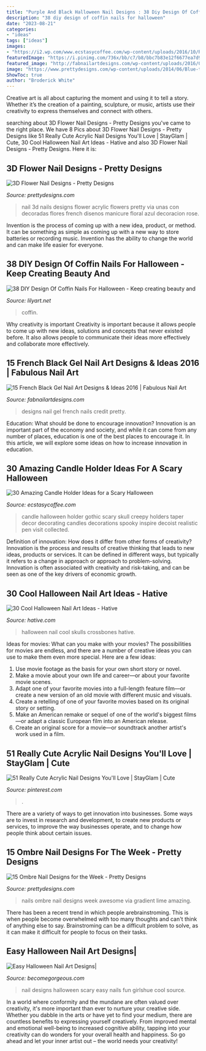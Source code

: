 ```yaml
---
title: "Purple And Black Halloween Nail Designs : 38 Diy Design Of Coffin Nails For Halloween"
description: "38 diy design of coffin nails for halloween"
date: "2023-08-21"
categories:
- "ideas"
tags: ["ideas"]
images:
- "https://i2.wp.com/www.ecstasycoffee.com/wp-content/uploads/2016/10/Realistic-skull-candle-holder.jpg?resize=564%2C846&amp;ssl=1"
featuredImage: "https://i.pinimg.com/736x/bb/c7/b8/bbc7b83e12f6677ea7d9090e4aff5ac7.jpg"
featured_image: "http://fabnailartdesigns.com/wp-content/uploads/2016/04/15-French-Black-Gel-Nail-Art-Designs-Ideas-2016-13.jpg"
image: "https://www.prettydesigns.com/wp-content/uploads/2014/06/Blue-to-Green-Nails.jpg"
ShowToc: true
author: "Broderick White"
---
```



Creative art is all about capturing the moment and using it to tell a story. Whether it’s the creation of a painting, sculpture, or music, artists use their creativity to express themselves and connect with others.

	

		
searching about 3D Flower Nail Designs - Pretty Designs you've came to the right place. We have 8 Pics about 3D Flower Nail Designs - Pretty Designs like 51 Really Cute Acrylic Nail Designs You&#039;ll Love | StayGlam | Cute, 30 Cool Halloween Nail Art Ideas - Hative and also 3D Flower Nail Designs - Pretty Designs. Here it is:
		
    
## 3D Flower Nail Designs - Pretty Designs

<img loading=lazy src="http://www.prettydesigns.com/wp-content/uploads/2014/07/Blue-Nails1.jpg" onerror="this.onerror=null;this.src='https://tse1.mm.bing.net/th?id=OIP.eZvL7tmTXA7OdjUkIRRcqAHaJ4&amp;pid=15.1';" alt="3D Flower Nail Designs - Pretty Designs">

_Source: prettydesigns.com_

>nail 3d nails designs flower acrylic flowers pretty via unas con decoradas flores french disenos manicure floral azul decoracion rose. 

	

Invention is the process of coming up with a new idea, product, or method. It can be something as simple as coming up with a new way to store batteries or recording music. Invention has the ability to change the world and can make life easier for everyone.

    
## 38 DIY Design Of Coffin Nails For Halloween - Keep Creating Beauty And

<img loading=lazy src="https://lilyart.net/wp-content/uploads/2020/10/21-1.jpg" onerror="this.onerror=null;this.src='https://tse1.mm.bing.net/th?id=OIP.YGN0LKx2iHTgbUgM0gNUbQHaKF&amp;pid=15.1';" alt="38 DIY Design Of Coffin Nails For Halloween - Keep creating beauty and">

_Source: lilyart.net_

>coffin. 

	

Why creativity is important
Creativity is important because it allows people to come up with new ideas, solutions and concepts that never existed before. It also allows people to communicate their ideas more effectively and collaborate more effectively.

    
## 15 French Black Gel Nail Art Designs &amp; Ideas 2016 | Fabulous Nail Art

<img loading=lazy src="http://fabnailartdesigns.com/wp-content/uploads/2016/04/15-French-Black-Gel-Nail-Art-Designs-Ideas-2016-13.jpg" onerror="this.onerror=null;this.src='https://tse1.mm.bing.net/th?id=OIP.cyFzTIagao_3GSmI6tdsZAHaI1&amp;pid=15.1';" alt="15 French Black Gel Nail Art Designs &amp; Ideas 2016 | Fabulous Nail Art">

_Source: fabnailartdesigns.com_

>designs nail gel french nails credit pretty. 

	

Education: What should be done to encourage innovation?
Innovation is an important part of the economy and society, and while it can come from any number of places, education is one of the best places to encourage it. In this article, we will explore some ideas on how to increase innovation in education.

    
## 30 Amazing Candle Holder Ideas For A Scary Halloween

<img loading=lazy src="https://i2.wp.com/www.ecstasycoffee.com/wp-content/uploads/2016/10/Realistic-skull-candle-holder.jpg?resize=564%2C846&amp;ssl=1" onerror="this.onerror=null;this.src='https://tse4.mm.bing.net/th?id=OIP.kY3zdzHhrLrFHlqA8QoqegHaLH&amp;pid=15.1';" alt="30 Amazing Candle Holder Ideas for a Scary Halloween">

_Source: ecstasycoffee.com_

>candle halloween holder gothic scary skull creepy holders taper decor decorating candles decorations spooky inspire decoist realistic pen visit collected. 

	

Definition of innovation: How does it differ from other forms of creativity?
Innovation is the process and results of creative thinking that leads to new ideas, products or services. It can be defined in different ways, but typically it refers to a change in approach or approach to problem-solving. Innovation is often associated with creativity and risk-taking, and can be seen as one of the key drivers of economic growth.

    
## 30 Cool Halloween Nail Art Ideas - Hative

<img loading=lazy src="https://hative.com/wp-content/uploads/2014/10/halloween-nail-art-ideas/17-skulls-crossbones.jpg" onerror="this.onerror=null;this.src='https://tse3.mm.bing.net/th?id=OIP.LlF5UveEHhWXtweOhUSu5gHaKZ&amp;pid=15.1';" alt="30 Cool Halloween Nail Art Ideas - Hative">

_Source: hative.com_

>halloween nail cool skulls crossbones hative. 

	

Ideas for movies: What can you make with your movies?
The possibilities for movies are endless, and there are a number of creative ideas you can use to make them even more special. Here are a few ideas:
1. Use movie footage as the basis for your own short story or novel.
2. Make a movie about your own life and career—or about your favorite movie scenes.
3. Adapt one of your favorite movies into a full-length feature film—or create a new version of an old movie with different music and visuals.
4. Create a retelling of one of your favorite movies based on its original story or setting.
5. Make an American remake or sequel of one of the world's biggest films—or adapt a classic European film into an American release.
6. Create an original score for a movie—or soundtrack another artist's work used in a film.
    
## 51 Really Cute Acrylic Nail Designs You&#039;ll Love | StayGlam | Cute

<img loading=lazy src="https://i.pinimg.com/736x/bb/c7/b8/bbc7b83e12f6677ea7d9090e4aff5ac7.jpg" onerror="this.onerror=null;this.src='https://tse4.mm.bing.net/th?id=OIP.1JUZHbpay2SBJa4mqaBVuQHaLG&amp;pid=15.1';" alt="51 Really Cute Acrylic Nail Designs You&#039;ll Love | StayGlam | Cute">

_Source: pinterest.com_

>. 

	

There are a variety of ways to get innovation into businesses. Some ways are to invest in research and development, to create new products or services, to improve the way businesses operate, and to change how people think about certain issues. 

    
## 15 Ombre Nail Designs For The Week - Pretty Designs

<img loading=lazy src="https://www.prettydesigns.com/wp-content/uploads/2014/06/Blue-to-Green-Nails.jpg" onerror="this.onerror=null;this.src='https://tse3.mm.bing.net/th?id=OIP.6ArnFwQm_jbrX_KCQNtL8QHaHY&amp;pid=15.1';" alt="15 Ombre Nail Designs for the Week - Pretty Designs">

_Source: prettydesigns.com_

>nails ombre nail designs week awesome via gradient lime amazing. 

	

There has been a recent trend in which people arebrainstroming. This is when people become overwhelmed with too many thoughts and can't think of anything else to say. Brainstroming can be a difficult problem to solve, as it can make it difficult for people to focus on their tasks.

    
## Easy Halloween Nail Art Designs|

<img loading=lazy src="http://static.becomegorgeous.com/img/arts/2011/Oct/13/5627/fun_halloween_nails.jpg" onerror="this.onerror=null;this.src='https://tse1.mm.bing.net/th?id=OIP.t1Sg7JUahkJB2phXk8UUMQHaJ4&amp;pid=15.1';" alt="Easy Halloween Nail Art Designs|">

_Source: becomegorgeous.com_

>nail designs halloween scary easy nails fun girlshue cool source. 

	

In a world where conformity and the mundane are often valued over creativity, it's more important than ever to nurture your creative side. Whether you dabble in the arts or have yet to find your medium, there are countless benefits to expressing yourself creatively. From improved mental and emotional well-being to increased cognitive ability, tapping into your creativity can do wonders for your overall health and happiness. So go ahead and let your inner artist out – the world needs your creativity!

